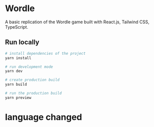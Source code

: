 # Wordle

A basic replication of the Wordle game built with React.js, Tailwind CSS, TypeScript.

## Run locally

```sh
# install dependencies of the project
yarn install

# run development mode
yarn dev

# create production build
yarn build

# run the production build
yarn preview
```
# language changed